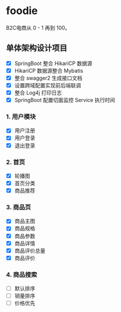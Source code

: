 # foodie
B2C电商从 0 - 1 再到 100。

## 单体架构设计项目
-[x] SpringBoot 整合 HikariCP 数据源
-[x] HikariCP 数据源整合 Mybatis
-[x] 整合 swagger2 生成接口文档
-[x] 设置跨域配置实现前后端联调
-[x] 整合 Log4j 打印日志
-[x] SpringBoot 配置切面监控 Service 执行时间
### 1. 用户模块
-[x] 用户注册
-[x] 用户登录
-[x] 退出登录
### 2. 首页
-[x] 轮播图
-[x] 首页分类
-[x] 商品推荐
### 3. 商品页
-[x] 商品主图
-[x] 商品规格
-[x] 商品参数
-[x] 商品详情
-[x] 商品评价总量
-[x] 商品评价
### 4. 商品搜索
-[ ] 默认排序
-[ ] 销量排序
-[ ] 价格优先